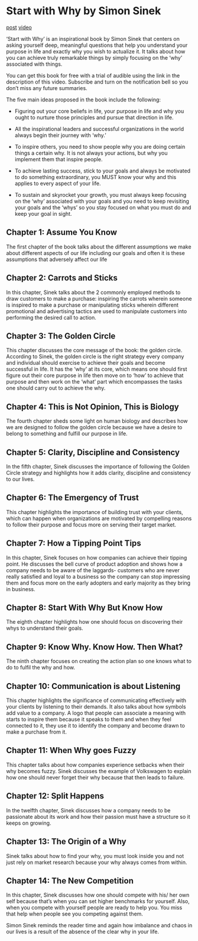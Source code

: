 # Start with Why by Simon Sinek

[post](https://www.reddit.com/r/productivity/comments/b2ya4j/start_with_why_by_simon_sinek_animated_summary/)
[video](https://www.youtube.com/watch?v=LgMnlf4jcYY)

‘Start with Why’ is an inspirational book by Simon Sinek that centers on asking yourself deep, meaningful questions that help you understand your purpose in life and exactly why you wish to actualize it. It talks about how you can achieve truly remarkable things by simply focusing on the ‘why’ associated with things.

You can get this book for free with a trial of audible using the link in the description of this video. Subscribe and turn on the notification bell so you don’t miss any future summaries.

The five main ideas proposed in the book include the following:

  * Figuring out your core beliefs in life, your purpose in life and why you ought to nurture those principles and pursue that direction in life.

  * All the inspirational leaders and successful organizations in the world always begin their journey with ‘why.’

  * To inspire others, you need to show people why you are doing certain things a certain why. It is not always your actions, but why you implement them that inspire people.

  * To achieve lasting success, stick to your goals and always be motivated to do something extraordinary, you MUST know your why and this applies to every aspect of your life.

  * To sustain and skyrocket your growth, you must always keep focusing on the ‘why’ associated with your goals and you need to keep revisiting your goals and the ‘whys’ so you stay focused on what you must do and keep your goal in sight.


## Chapter 1: Assume You Know

The first chapter of the book talks about the different assumptions we make about different aspects of our life including our goals and often it is these assumptions that adversely affect our life


## Chapter 2: Carrots and Sticks

In this chapter, Sinek talks about the 2 commonly employed methods to draw customers to make a purchase: inspiring the carrots wherein someone is inspired to make a purchase or manipulating sticks wherein different promotional and advertising tactics are used to manipulate customers into performing the desired call to action.


## Chapter 3: The Golden Circle

This chapter discusses the core message of the book: the golden circle. According to Sinek, the golden circle is the right strategy every company and individual should exercise to achieve their goals and become successful in life. It has the ‘why’ at its core, which means one should first figure out their core purpose in life then move on to ‘how’ to achieve that purpose and then work on the ‘what’ part which encompasses the tasks one should carry out to achieve the why.


## Chapter 4: This is Not Opinion, This is Biology

The fourth chapter sheds some light on human biology and describes how we are designed to follow the golden circle because we have a desire to belong to something and fulfill our purpose in life.


## Chapter 5: Clarity, Discipline and Consistency

In the fifth chapter, Sinek discusses the importance of following the Golden Circle strategy and highlights how it adds clarity, discipline and consistency to our lives.


## Chapter 6: The Emergency of Trust

This chapter highlights the importance of building trust with your clients, which can happen when organizations are motivated by compelling reasons to follow their purpose and focus more on serving their target market.


## Chapter 7: How a Tipping Point Tips

In this chapter, Sinek focuses on how companies can achieve their tipping point. He discusses the bell curve of product adoption and shows how a company needs to be aware of the laggards- customers who are never really satisfied and loyal to a business so the company can stop impressing them and focus more on the early adopters and early majority as they bring in business.


## Chapter 8: Start With Why But Know How

The eighth chapter highlights how one should focus on discovering their whys to understand their goals. 


## Chapter 9: Know Why. Know How. Then What?

The ninth chapter focuses on creating the action plan so one knows what to do to fulfil the why and how.


## Chapter 10: Communication is about Listening

This chapter highlights the significance of communicating effectively with your clients by listening to their demands. It also talks about how symbols add value to a company. A logo that people can associate a meaning with starts to inspire them because it speaks to them and when they feel connected to it, they use it to identify the company and become drawn to make a purchase from it.


## Chapter 11: When Why goes Fuzzy

This chapter talks about how companies experience setbacks when their why becomes fuzzy. Sinek discusses the example of Volkswagen to explain how one should never forget their why because that then leads to failure.


## Chapter 12: Split Happens

In the twelfth chapter, Sinek discusses how a company needs to be passionate about its work and how their passion must have a structure so it keeps on growing.


## Chapter 13: The Origin of a Why

Sinek talks about how to find your why, you must look inside you and not just rely on market research because your why always comes from within.


## Chapter 14: The New Competition

In this chapter, Sinek discusses how one should compete with his/ her own self because that’s when you can set higher benchmarks for yourself. Also, when you compete with yourself people are ready to help you. You miss that help when people see you competing against them.

Simon Sinek reminds the reader time and again how imbalance and chaos in our lives is a result of the absence of the clear why in your life.

